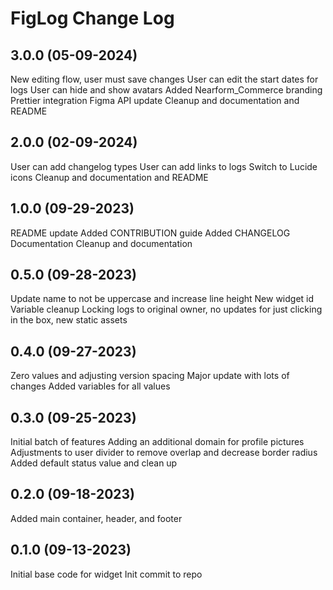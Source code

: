 # FigLog Change Log

## 3.0.0 (05-09-2024)

New editing flow, user must save changes
User can edit the start dates for logs
User can hide and show avatars
Added Nearform_Commerce branding
Prettier integration
Figma API update
Cleanup and documentation and README

## 2.0.0 (02-09-2024)

User can add changelog types
User can add links to logs
Switch to Lucide icons
Cleanup and documentation and README

## 1.0.0 (09-29-2023)

README update
Added CONTRIBUTION guide
Added CHANGELOG
Documentation
Cleanup and documentation

## 0.5.0 (09-28-2023)

Update name to not be uppercase and increase line height
New widget id
Variable cleanup
Locking logs to original owner, no updates for just clicking in the box, new static assets

## 0.4.0 (09-27-2023)

Zero values and adjusting version spacing
Major update with lots of changes
Added variables for all values

## 0.3.0 (09-25-2023)

Initial batch of features
Adding an additional domain for profile pictures
Adjustments to user divider to remove overlap and decrease border radius
Added default status value and clean up

## 0.2.0 (09-18-2023)

Added main container, header, and footer

## 0.1.0 (09-13-2023)

Initial base code for widget
Init commit to repo
